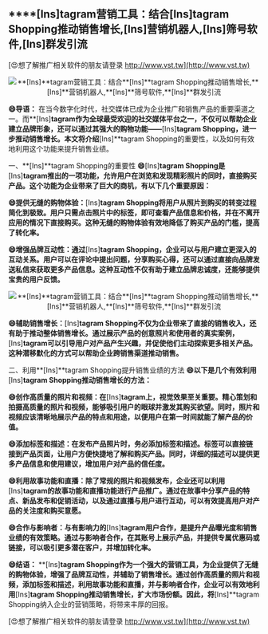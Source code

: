 ## ****[Ins]**tagram营销工具：结合**[Ins]**tagram Shopping推动销售增长,**[Ins]**营销机器人,**[Ins]**筛号软件,**[Ins]**群发引流**

[😍想了解推广相关软件的朋友请登录 http://www.vst.tw](http://www.vst.tw)

 <center><img src="https://vst.tw/MP4/tuiguang/png/1.png" alt="**[Ins]**tagram营销工具：结合**[Ins]**tagram Shopping推动销售增长,**[Ins]**营销机器人,**[Ins]**筛号软件,**[Ins]**群发引流"></center>

**😄导语：**
在当今数字化时代，社交媒体已成为企业推广和销售产品的重要渠道之一。而**[Ins]**tagram作为全球最受欢迎的社交媒体平台之一，不仅可以帮助企业建立品牌形象，还可以通过其强大的购物功能——**[Ins]**tagram Shopping，进一步推动销售增长。本文将介绍**[Ins]**tagram Shopping的重要性，以及如何有效地利用这个功能来提升销售业绩。

一、**[Ins]**tagram Shopping的重要性
**😄**[Ins]**tagram Shopping是**[Ins]**tagram推出的一项功能，允许用户在浏览和发现精彩照片的同时，直接购买产品。这个功能为企业带来了巨大的商机，有以下几个重要原因：**

**😄提供无缝的购物体验：**[Ins]**tagram Shopping将用户从照片到购买的转变过程简化到极致。用户只需点击照片中的标签，即可查看产品信息和价格，并在不离开应用的情况下直接购买。这种无缝的购物体验有效地降低了购买产品的门槛，提高了转化率。**

**😄增强品牌互动性：通过**[Ins]**tagram Shopping，企业可以与用户建立更深入的互动关系。用户可以在评论中提出问题，分享购买心得，还可以通过直接向品牌发送私信来获取更多产品信息。这种互动性不仅有助于建立品牌忠诚度，还能够提供宝贵的用户反馈。**

 <center><img src="https://vst.tw/MP4/tuiguang/png/0.png" alt="**[Ins]**tagram营销工具：结合**[Ins]**tagram Shopping推动销售增长,**[Ins]**营销机器人,**[Ins]**筛号软件,**[Ins]**群发引流"></center>

**😄辅助销售增长：**[Ins]**tagram Shopping不仅为企业带来了直接的销售收入，还有助于推动整体销售增长。通过展示产品的创意照片和使用者的真实案例，**[Ins]**tagram可以引导用户对产品产生兴趣，并促使他们主动探索更多相关产品。这种潜移默化的方式可以帮助企业跨销售渠道推动销售。**

二、利用**[Ins]**tagram Shopping提升销售业绩的方法
**😄以下是几个有效利用**[Ins]**tagram Shopping推动销售增长的方法：**

**😄创作高质量的照片和视频：在**[Ins]**tagram上，视觉效果至关重要。精心策划和拍摄高质量的照片和视频，能够吸引用户的眼球并激发其购买欲望。同时，照片和视频应该清晰地展示产品的特点和用途，以便用户在第一时间就能了解产品的价值。**

**😄添加标签和描述：在发布产品照片时，务必添加标签和描述。标签可以直接链接到产品页面，让用户方便快捷地了解和购买产品。同时，详细的描述可以提供更多产品信息和使用建议，增加用户对产品的信任度。**

**😄利用故事功能和直播：除了常规的照片和视频发布，企业还可以利用**[Ins]**tagram的故事功能和直播功能进行产品推广。通过在故事中分享产品的特点、新品发布和促销活动，以及通过直播与用户进行互动，可以有效提高用户对产品的关注度和购买意愿。**

**😄合作与影响者：与有影响力的**[Ins]**tagram用户合作，是提升产品曝光度和销售业绩的有效策略。通过与影响者合作，在其账号上展示产品，并提供专属优惠码或链接，可以吸引更多潜在客户，并增加转化率。**

**😄结语：**
**[Ins]**tagram Shopping作为一个强大的营销工具，为企业提供了无缝的购物体验，增强了品牌互动性，并辅助了销售增长。通过创作高质量的照片和视频，添加标签和描述，利用故事功能和直播，并与影响者合作，企业可以有效地利用**[Ins]**tagram Shopping推动销售增长，扩大市场份额。因此，将**[Ins]**tagram Shopping纳入企业的营销策略，将带来丰厚的回报。

[😍想了解推广相关软件的朋友请登录 http://www.vst.tw](http://www.vst.tw)



